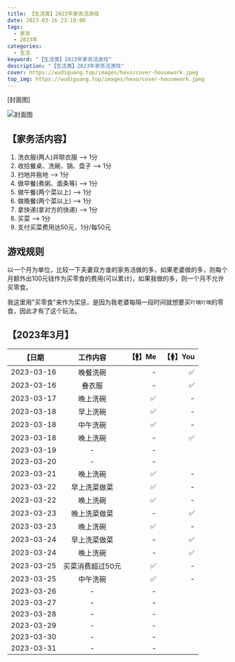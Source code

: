 ```yaml
---
title: 【生活类】2023年家务活游戏
date: 2023-03-16 23:19:00
tags: 
  - 家务
  - 2023年
categories: 
  - 生活
keyword: "【生活类】2023年家务活游戏"
description: "【生活类】2023年家务活游戏"
cover: https://wudiguang.top/images/hexo/cover-housework.jpeg
top_img: https://wudiguang.top/images/hexo/cover-housework.jpeg
---
```


[封面图]

![封面图](https://wudiguang.top/images/hexo/cover-housework.jpeg)

## 【家务活内容】

1. 洗衣服(两人)并晾衣服 --> 1分
2. 收拾餐桌、洗碗、锅、盘子 --> 1分
3. 扫地并拖地 --> 1分
4. 做早餐(煮粥、面条等) --> 1分
5. 做午餐(两个菜以上) --> 1分
6. 做晚餐(两个菜以上) --> 1分
7. 拿快递(拿对方的快递) --> 1分
8. 买菜 --> 1分
9. 支付买菜费用达50元，1分/每50元

## 游戏规则

以一个月为单位，比较一下夫妻双方谁的家务活做的多，如果老婆做的多，则每个月额外出100元钱作为买零食的费用(可以累计)，如果我做的多，则一个月不允许买零食。

我这里用"买零食"来作为奖惩，是因为我老婆每隔一段时间就想要买`吖嘀吖嘀`的零食，因此才有了这个玩法。

## 【2023年3月】

| 【日期  |  工作内容  | 【🚹】Me   |  【🚺】You |
|----------|:-------------:|------:|------:|
| 2023-03-16 |  晚餐洗碗 |  -  | ✅ |
| 2023-03-16 |  叠衣服 |  -  | ✅ |
| 2023-03-17 | 晚上洗碗 |  ✅  | - |
| 2023-03-18 |  早上洗碗  |  ✅  | - |
| 2023-03-18 |  中午洗碗  |  ✅  | - |
| 2023-03-18 |  晚上洗碗  |  -  | ✅ |
| 2023-03-19 |  -  | - |
| 2023-03-20 |  -  | - |
| 2023-03-21 |  晚上洗碗  |  ✅  | - |
| 2023-03-22 |  早上洗菜做菜  |  ✅  | - |
| 2023-03-22 |  晚上洗碗  |  ✅  | - |
| 2023-03-23 |  晚上洗菜做菜  |  -  | ✅ |
| 2023-03-23 |  晚上洗碗  |  ✅  | - |
| 2023-03-24 |  早上洗菜做菜  |  -  | ✅ |
| 2023-03-24 |  晚上洗碗  |  -  | ✅ |
| 2023-03-25 |  买菜消费超过50元  |  ✅  | - |
| 2023-03-25 |  中午洗碗  |  ✅  | - |
| 2023-03-26 |  -  | - |
| 2023-03-27 |  -  | - |
| 2023-03-28 |  -  | - |
| 2023-03-29 |  -  | - |
| 2023-03-30 |  -  | - |
| 2023-03-31 |  -  | - |